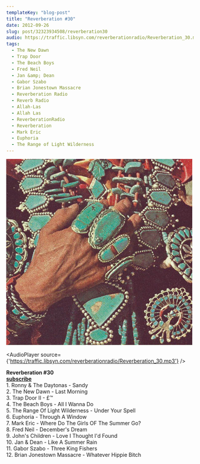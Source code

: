 ```yaml
---
templateKey: "blog-post"
title: "Reverberation #30"
date: 2012-09-26
slug: post/32323934508/reverberation30
audio: https://traffic.libsyn.com/reverberationradio/Reverberation_30.mp3
tags:
  - The New Dawn
  - Trap Door
  - The Beach Boys
  - Fred Neil
  - Jan &amp; Dean
  - Gabor Szabo
  - Brian Jonestown Massacre
  - Reverberation Radio
  - Reverb Radio
  - Allah-Las
  - Allah Las
  - ReverberationRadio
  - Reverberation
  - Mark Eric
  - Euphoria
  - The Range of Light Wilderness
---
```


![Reverberation #30](../images/2a6ff2dc80b807b09baf1b44c4a2a8ed07081fe059e9ae641f289bf6c7340533.jpg)

<AudioPlayer source={'https://traffic.libsyn.com/reverberationradio/Reverberation_30.mp3'} />

<p><strong>Reverberation #30<br /><strong><a href="http://itunes.apple.com/us/podcast/reverberation-radio/id520739212?ign-mpt=uo%3D4">subscribe</a></strong><br /></strong>1. Ronny &amp; The Daytonas - Sandy<br />2. The New Dawn - Last Morning<br />3. Trap Door II - &pound;&trade;<br />4. The Beach Boys - All I Wanna Do <br />5. The Range Of Light Wilderness - Under Your Spell<br />6. Euphoria - Through A Window <br />7. Mark Eric - Where Do The Girls OF The Summer Go?<br />8. Fred Neil - December's Dream<br />9. John's Children - Love I Thought I'd Found <br />10. Jan &amp; Dean - Like A Summer Rain<br />11. Gabor Szabo - Three King Fishers <br />12. Brian Jonestown Massacre - Whatever Hippie Bitch</p>
